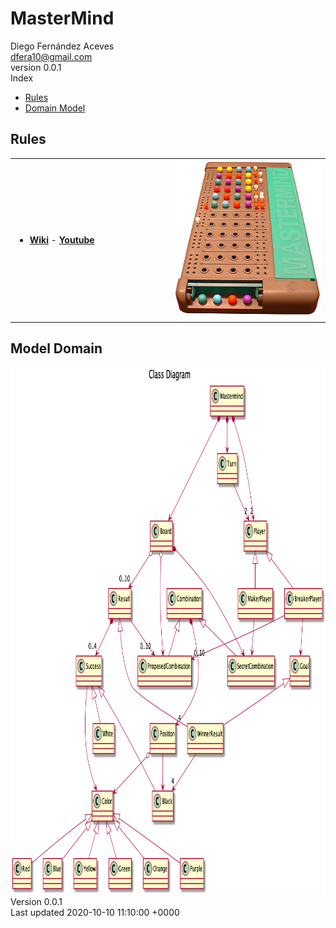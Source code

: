 <!DOCTYPE html>
<html lang="en">
   <head>
      <meta charset="UTF-8">
      <meta http-equiv="X-UA-Compatible" content="IE=edge">
      <meta name="viewport" content="width=device-width, initial-scale=1.0">
      <meta name="generator" content="Asciidoctor 2.0.8">
      <meta name="author" content="Diego Fernández Aceves">
      <link rel="stylesheet" href="https://fonts.googleapis.com/css?family=Open+Sans:300,300italic,400,400italic,600,600italic%7CNoto+Serif:400,400italic,700,700italic%7CDroid+Sans+Mono:400,700">
      <link rel="stylesheet" href="https://cdnjs.cloudflare.com/ajax/libs/font-awesome/4.7.0/css/font-awesome.min.css">
   </head>
   <body class="book">
      <div id="header">
         <h1>MasterMind</h1>
         <div class="details">
            <span id="author" class="author">Diego Fernández Aceves</span><br>
            <span id="email" class="email"><a href="mailto:dfera10@gmail.com">dfera10@gmail.com</a></span><br>
            <span id="revnumber">version 0.0.1</span>
         </div>
         <div id="mastermind" class="mastermind">
            <div id="mastermindtitle">Index</div>
            <ul class="sectlevel1">
               <li><a href="#mastermind-rules">Rules</a></li>
               <li><a href="#mastermind-model-domain">Domain Model</a></li>
            </ul>
         </div>
      </div>
      <div id="content">
         <div class="sect1">
            <h2 id="mastermind-rules">Rules</h2>
            <div class="sectionbody">
               <table class="tableblock frame-all grid-all stretch">
                  <colgroup>
                     <col style="width: 50%;">
                     <col style="width: 50%;">
                  </colgroup>
                  <tbody>
                     <tr>
                        <td class="tableblock halign-left valign-top">
                           <div class="content">
                              <div class="ulist">
                                 <ul>
                                    <li>
                                       <p><a href="https://en.wikipedia.org/wiki/Mastermind_(board_game)"><strong>Wiki</strong></a> - <a href="https://www.youtube.com/watch?v=2-hTeg2M6GQ"><strong>Youtube</strong></a></p>
                                       <div class="ulist"></div>
                                    </li>
                                 </ul>
                              </div>
                           </div>
                        </td>
                        <td class="tableblock halign-left valign-top">
                           <div class="content">
                              <div class="imageblock">
                                 <div class="content">
                                    <img src="docs/images/300px-mastermind.jpg" alt="MasterMind Picture">
                                 </div>
                              </div>
                           </div>
                        </td>
                     </tr>
                  </tbody>
               </table>
            </div>
         </div>
         <div class="sect1">
            <h2 id="mastermind-model-domain">Model Domain</h2>
            <div class="sectionbody">
               <div class="imageblock">
                  <div class="content">
                     <img src="docs/images/MasterMindDomainModel.png" alt="domainModel" width="934" height="843">
                  </div>
               </div>
            </div>
         </div>
      </div>
      <div id="footer">
         <div id="footer-text">
            Version 0.0.1<br>
            Last updated 2020-10-10 11:10:00 +0000
         </div>
      </div>
</html>